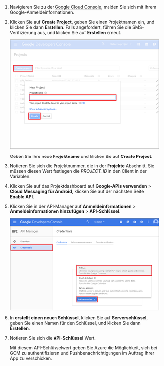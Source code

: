 
1. Navigieren Sie zu der [Google Cloud Console](https://console.developers.google.com/project), melden Sie sich mit Ihrem Google-Anmeldeinformationen. 
 
2. Klicken Sie auf **Create Project**, geben Sie einen Projektnamen ein, und klicken Sie dann **Erstellen**. Falls angefordert, führen Sie die SMS-Verifizierung aus, und klicken Sie auf **Erstellen** erneut.

    ![](./media/mobile-services-enable-google-cloud-messaging/mobile-services-google-new-project.png)   

     Geben Sie Ihre neue **Projektname** und klicken Sie auf **Create Project**.

3. Notieren Sie sich die Projektnummer, die in der **Projekte** Abschnitt. Sie müssen diesen Wert festlegen die *PROJECT_ID* in den Client in der Variablen.

4. Klicken Sie auf das Projektdashboard auf **Google-APIs verwenden** > **Cloud Messaging für Android**, klicken Sie auf der nächsten Seite **Enable API**. 

5. Klicken Sie in der API-Manager auf **Anmeldeinformationen** > **Anmeldeinformationen hinzufügen** > **API-Schlüssel**. 

    ![](./media/mobile-services-enable-google-cloud-messaging/mobile-services-google-create-server-key.png)

6. In **erstellt einen neuen Schlüssel**, klicken Sie auf **Serverschlüssel**, geben Sie einen Namen für den Schlüssel, und klicken Sie dann **Erstellen**.

7. Notieren Sie sich die **API-Schlüssel** Wert.

    Mit diesem API-Schlüsselwert geben Sie Azure die Möglichkeit, sich bei GCM zu authentifizieren und Pushbenachrichtigungen im Auftrag Ihrer App zu verschicken.



